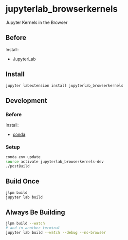 # jupyterlab_browserkernels

Jupyter Kernels in the Browser


## Before
Install:
* JupyterLab

## Install
```bash
jupyter labextension install jupyterlab_browserkernels
```

## Development

### Before
Install:
- [conda](https://conda.io/docs/user-guide/install/download.html)


### Setup
```bash
conda env update
source activate jupyterlab_browserkernels-dev
./postBuild
```

## Build Once
```bash
jlpm build
jupyter lab build
```

## Always Be Building
```bash
jlpm build --watch
# and in another terminal
jupyter lab build --watch --debug --no-browser
```
